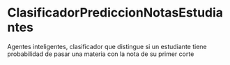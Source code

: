 # ClasificadorPrediccionNotasEstudiantes
Agentes inteligentes, clasificador que distingue si un estudiante tiene probabilidad de pasar una materia con la nota de su primer corte
